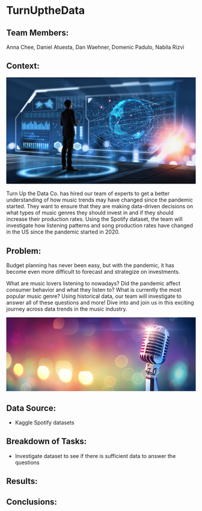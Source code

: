 # TurnUptheData

## Team Members: 
Anna Chee, Daniel Atuesta, Dan Waehner, Domenic Padulo, Nabila Rizvi

## Context:

![Music](Images/data.jpeg)

Turn Up the Data Co. has hired our team of experts to get a better understanding of how music trends may have changed since the pandemic started. They want to ensure that they are making data-driven decisions on what types of music genres they should invest in and if they should increase their production rates. Using the Spotify dataset, the team will investigate how listening patterns and song production rates have changed in the US since the pandemic started in 2020. 

## Problem:

Budget planning has never been easy, but with the pandemic, it has become even more difficult to forecast and strategize on investments. 

What are music lovers listening to nowadays? Did the pandemic affect consumer behavior and what they listen to? What is currently the most popular music genre? Using historical data, our team will investigate to answer all of these questions and more! Dive into and join us in this exciting journey across data trends in the music industry.

![Music](Images/music.jpg)

## Data Source:
- Kaggle Spotify datasets

## Breakdown of Tasks:
- Investigate dataset to see if there is sufficient data to answer the questions

## Results:

## Conclusions:


